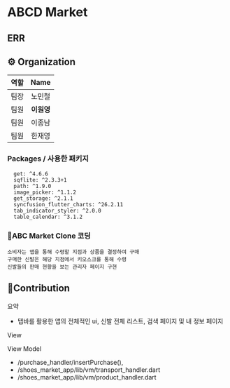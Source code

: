 # ABCD Market

## ERR

## ⚙ Organization

|    역할   |           Name           | 
|  :-----: | :----------------------: | 
|    팀장   | <center> 노민철  </center> |
|    팀원   | <center> **이원영** </center> | 
|    팀원   | <center> 이종남  </center> |
|    팀원   | <center> 한재영  </center> |


### Packages / 사용한 패키지

```
  get: ^4.6.6
  sqflite: ^2.3.3+1
  path: ^1.9.0
  image_picker: ^1.1.2
  get_storage: ^2.1.1
  syncfusion_flutter_charts: ^26.2.11
  tab_indicator_styler: ^2.0.0
  table_calendar: ^3.1.2
```


### ABC Market Clone 코딩

```
소비자는 앱을 통해 수령할 지점과 상품을 결정하여 구매
구매한 신발은 해당 지점에서 키오스크를 통해 수령
신발들의 판매 현황을 보는 관리자 페이지 구현
```

## Contribution
  요약
  - 탭바를 활용한 앱의 전체적인 ui, 신발 전체 리스트, 검색 페이지 및 내 정보 페이지
 
  View

  View Model
  - /purchase_handler/insertPurchase(),
  - /shoes_market_app/lib/vm/transport_handler.dart
  - /shoes_market_app/lib/vm/product_handler.dart
 
    



